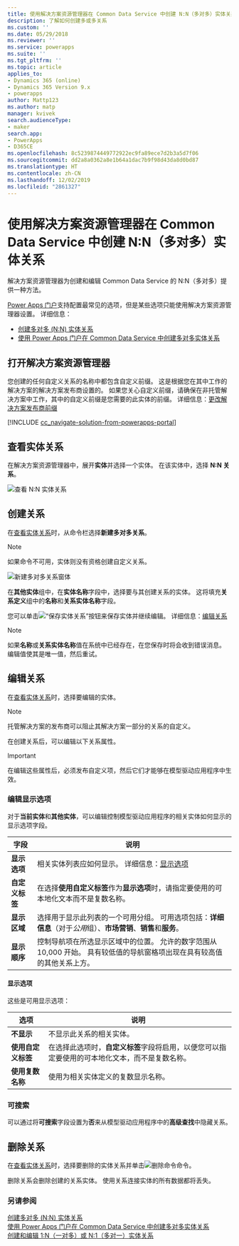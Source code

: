 ```yaml
---
title: 使用解决方案资源管理器在 Common Data Service 中创建 N:N（多对多）实体关系 | MicrosoftDocs
description: 了解如何创建多或多关系
ms.custom: ''
ms.date: 05/29/2018
ms.reviewer: ''
ms.service: powerapps
ms.suite: ''
ms.tgt_pltfrm: ''
ms.topic: article
applies_to:
- Dynamics 365 (online)
- Dynamics 365 Version 9.x
- powerapps
author: Mattp123
ms.author: matp
manager: kvivek
search.audienceType:
- maker
search.app:
- PowerApps
- D365CE
ms.openlocfilehash: 8c5239874449772922ec9fa89ece7d2b3a5d7f06
ms.sourcegitcommit: dd2a8a0362a8e1b64a1dac7b9f98d43da8d0bd87
ms.translationtype: HT
ms.contentlocale: zh-CN
ms.lasthandoff: 12/02/2019
ms.locfileid: "2861327"
---
```

# <a name="create-nn-many-to-many-entity-relationships-in-common-data-service-using-solution-explorer"></a>使用解决方案资源管理器在 Common Data Service 中创建 N:N（多对多）实体关系

解决方案资源管理器为创建和编辑 Common Data Service 的 N:N（多对多）提供一种方法。

[Power Apps 门户](https://make.powerapps.com/?utm_source=padocs&utm_medium=linkinadoc&utm_campaign=referralsfromdoc)支持配置最常见的选项，但是某些选项只能使用解决方案资源管理器设置。 详细信息：
- [创建多对多 (N:N) 实体关系](create-edit-nn-relationships.md)
- [使用 Power Apps 门户在 Common Data Service 中创建多对多实体关系](create-edit-nn-relationships-portal.md)

  
## <a name="open-solution-explorer"></a>打开解决方案资源管理器

您创建的任何自定义关系的名称中都包含自定义前缀。 这是根据您在其中工作的解决方案的解决方案发布商设置的。 如果您关心自定义前缀，请确保在非托管解决方案中工作，其中的自定义前缀是您需要的此实体的前缀。 详细信息：[更改解决方案发布商前缀](change-solution-publisher-prefix.md) 

[!INCLUDE [cc_navigate-solution-from-powerapps-portal](../../includes/cc_navigate-solution-from-powerapps-portal.md)]

## <a name="view-entity-relationships"></a>查看实体关系

在解决方案资源管理器中，展开**实体**并选择一个实体。 在该实体中，选择 **N:N 关系**。

![查看 N:N 实体关系](media/view-nn-entity-relationships-solution-explorer.png)

## <a name="create-relationships"></a>创建关系

在[查看实体关系](#view-entity-relationships)时，从命令栏选择**新建多对多关系**。

> [!NOTE]
> 如果命令不可用，实体则没有资格创建自定义关系。

![新建多对多关系窗体](media/new-nn-entity-relationship-form-solution-explorer.png)

在**其他实体**组中，在**实体名称**字段中，选择要与其创建关系的实体。 这将填充**关系定义**组中的**名称**和**关系实体名称**字段。

您可以单击![“保存实体关系”按钮](media/save-entity-icon-solution-explorer.png)来保存实体并继续编辑。 详细信息：[编辑关系](#edit-relationships)

> [!NOTE]
> 如果**名称**或**关系实体名称**值在系统中已经存在，在您保存时将会收到错误消息。 编辑值使其是唯一值，然后重试。

## <a name="edit-relationships"></a>编辑关系

在[查看实体关系](#view-entity-relationships)时，选择要编辑的实体。 

> [!NOTE]
> 托管解决方案的发布商可以阻止其解决方案一部分的关系的自定义。

在创建关系后，可以编辑以下关系属性。

> [!IMPORTANT]
> 在编辑这些属性后，必须发布自定义项，然后它们才能够在模型驱动应用程序中生效。

### <a name="edit-display-options"></a>编辑显示选项

对于**当前实体**和**其他实体**，可以编辑控制模型驱动应用程序的相关实体如何显示的显示选项字段。

|字段|说明|
|--|--|
|**显示选项**|相关实体列表应如何显示。 详细信息：[显示选项](#display-options)|
|**自定义标签**|在选择**使用自定义标签**作为**显示选项**时，请指定要使用的可本地化文本而不是复数名称。|
|**显示区域**|选择用于显示此列表的一个可用分组。 可用选项包括：**详细信息**（对于*公用*组）、**市场营销**、**销售**和**服务**。 |
|**显示顺序**|控制导航项在所选显示区域中的位置。 允许的数字范围从 10,000 开始。 具有较低值的导航窗格项出现在具有较高值的其他关系上方。|

<!-- TODO: Not sure whether Display Area or Display Order are still used anymore. Might only be used in the Outlook client?-->

#### <a name="display-options"></a>显示选项

这些是可用显示选项：

|选项|说明|
|--|--|
|**不显示**|不显示此关系的相关实体。|
|**使用自定义标签**|在选择此选项时，**自定义标签**字段将启用，以便您可以指定要使用的可本地化文本，而不是复数名称。|
|**使用复数名称**|使用为相关实体定义的复数显示名称。|

### <a name="searchable"></a>可搜索

可以通过将**可搜索**字段设置为**否**来从模型驱动应用程序中的**高级查找**中隐藏关系。

## <a name="delete-relationships"></a>删除关系

在[查看实体关系](#view-entity-relationships)时，选择要删除的实体关系并单击![删除命令](media/delete.gif)命令。

删除关系会删除创建的关系实体。 使用关系连接实体的所有数据都将丢失。

### <a name="see-also"></a>另请参阅

[创建多对多 (N:N) 实体关系](create-edit-nn-relationships.md)<br />
[使用 Power Apps 门户在 Common Data Service 中创建多对多实体关系](create-edit-nn-relationships-portal.md)<br />
[创建和编辑 1:N（一对多）或 N:1（多对一）实体关系](create-edit-1n-relationships.md)
